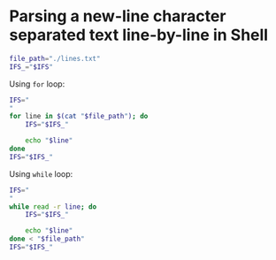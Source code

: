 # Parsing a new-line character separated text line-by-line in Shell

```sh
file_path="./lines.txt"
IFS_="$IFS"
```

Using `for` loop:

```sh
IFS="
"
for line in $(cat "$file_path"); do
    IFS="$IFS_"

    echo "$line"
done
IFS="$IFS_"
```

Using `while` loop:

```sh
IFS="
"
while read -r line; do
    IFS="$IFS_"

    echo "$line"
done < "$file_path"
IFS="$IFS_"
```
